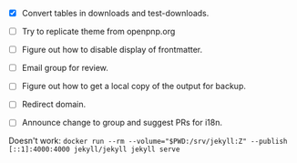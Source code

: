- [x] Convert tables in downloads and test-downloads. 
- [ ] Try to replicate theme from openpnp.org
- [ ] Figure out how to disable display of frontmatter.
- [ ] Email group for review.
- [ ] Figure out how to get a local copy of the output for backup.
- [ ] Redirect domain.
- [ ] Announce change to group and suggest PRs for i18n.


Doesn't work: `docker run --rm --volume="$PWD:/srv/jekyll:Z" --publish [::1]:4000:4000 jekyll/jekyll jekyll serve`



